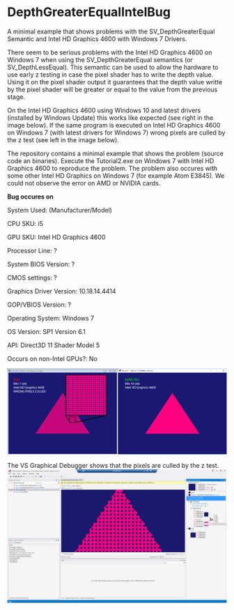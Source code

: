 # DepthGreaterEqualIntelBug
A minimal example that shows problems with the SV_DepthGreaterEqual Semantic and Intel HD Graphics 4600 with Windows 7 Drivers.

There seem to be serious problems with the Intel HD Graphics 4600 on Windows 7 when using the SV_DepthGreaterEqual semantics (or SV_DepthLessEqual). This semantic can be used to allow the hardware to use early z testing in case the pixel shader has to write the depth value. Using it on the pixel shader output it guarantees that the depth value writte by the pixel shader will be greater or equal to the value from the previous stage.


On the Intel HD Graphics 4600 using Windows 10 and latest drivers (installed by Windows Update) this works like expected (see right in the image below). If the same program is executed on Intel HD Graphics 4600 on Windows 7 (with latest drivers for Windows 7) wrong pixels are culled by the z test (see left in the image below).


The repository contains a minimal example that shows the problem (source code an binaries). Execute the Tutorial2.exe on Windows 7 with Intel HD Graphics 4600 to reproduce the problem. The problem also occures with some other Intel HD Graphics on Windows 7 (for example Atom E3845). We could not observe the error on AMD or NVIDIA cards. 


__Bug occures on__


System Used: (Manufacturer/Model)


CPU SKU: i5


GPU SKU: Intel HD Graphics 4600


Processor Line: ?


System BIOS Version: ?


CMOS settings: ?


Graphics Driver Version: 10.18.14.4414


GOP/VBIOS Version: ?


Operating System: Windows 7


OS Version: SP1 Version 6.1


API: Direct3D 11 Shader Model 5


Occurs on non-Intel GPUs?: No



![alt tag](https://github.com/TimBo93/DepthGreaterEqualIntelBug/raw/master/Images/BugVsExpected.jpg)



The VS Graphical Debugger shows that the pixels are culled by the z test. 
![alt tag](https://github.com/TimBo93/DepthGreaterEqualIntelBug/raw/master/Images/GraphicalDebugger.PNG)
